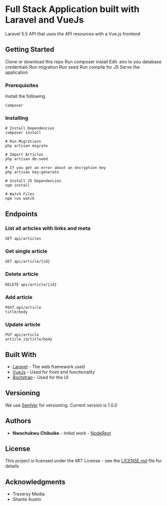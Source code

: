 # Full Stack Application built with Laravel and VueJs

Laravel 5.5 API that uses the API resources with a Vue.js frontend

## Getting Started
Clone or download this repo
Run composer install
Edit .env to you database credentials
Run migration
Run seed
Run compile for JS
Serve the application

### Prerequisites

Install the following 

```
Composer
```

### Installing

```
# Install Dependencies
composer install

# Run Migrations
php artisan migrate

# Import Articles
php artisan db:seed

# If you get an error about an encryption key
php artisan key:generate

# Install JS Dependencies
npm install

# Watch Files
npm run watch

```

## Endpoints
### List all articles with links and meta
```
GET api/articles

```
### Get single article
```
GET api/article/{id}

```
### Delete article
```
DELETE api/article/{id}

```
### Add article
```
POST api/article
title/body

```
### Update article
```
PUT api/article
article_id/title/body

```
## Built With

* [Laravel](https://laravel.com/) - The web framework used
* [VueJs](https://vuejs.org/) - Used for front end functionality
* [Bootstrap](https://getbootstrap.com/) - Used for the UI



## Versioning

We use [SemVer](http://semver.org/) for versioning. Current version is 1.0.0

## Authors

* **Nwachukwu Chibuike** - *Initial work* - [NodeRest](https://github.com/chyke007/hackvotes)

## License

This project is licensed under the MIT License - see the [LICENSE.md](LICENSE.md) file for details

## Acknowledgments

* Traversy Media
* Shante Austin

